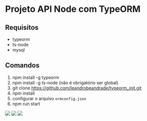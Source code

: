 # Projeto API Node com TypeORM 

## Requisitos

- typeorm
- ts-node
- mysql

## Comandos

1. npm install -g typeorm
2. npm install -g ts-node (não é obrigatório ser global)
3. git clone https://github.com/leandrobeandrade/typeorm_init.git
4. npm install
5. configurar o arquivo `ormconfig.json`
6. npm run start

![](https://github.com/leandrobeandrade/typeorm_init/blob/master/evaluations.png)
![](https://github.com/leandrobeandrade/typeorm_init/blob/master/trainings.png)
![](https://github.com/leandrobeandrade/typeorm_init/blob/master/endpoints.png)